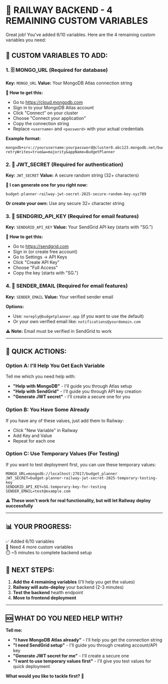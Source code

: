 🎯 RAILWAY BACKEND - 4 REMAINING CUSTOM VARIABLES
===============================================

Great job! You've added 6/10 variables. Here are the 4 remaining custom variables you need:

## 🔑 CUSTOM VARIABLES TO ADD:

### 1. 🗄️ MONGO_URL (Required for database)
**Key:** `MONGO_URL`
**Value:** Your MongoDB Atlas connection string

**📍 How to get this:**
- Go to https://cloud.mongodb.com
- Sign in to your MongoDB Atlas account
- Click "Connect" on your cluster
- Choose "Connect your application"  
- Copy the connection string
- Replace `<username>` and `<password>` with your actual credentials

**Example format:**
```
mongodb+srv://yourusername:yourpassword@cluster0.abc123.mongodb.net/budget_planner?retryWrites=true&w=majority&appName=BudgetPlanner
```

### 2. 🔐 JWT_SECRET (Required for authentication)
**Key:** `JWT_SECRET`
**Value:** A secure random string (32+ characters)

**🎲 I can generate one for you right now:**
```
budget-planner-railway-jwt-secret-2025-secure-random-key-xyz789
```

**Or create your own:** Use any secure 32+ character string

### 3. 📧 SENDGRID_API_KEY (Required for email features)
**Key:** `SENDGRID_API_KEY`
**Value:** Your SendGrid API key (starts with "SG.")

**📍 How to get this:**
- Go to https://sendgrid.com
- Sign in (or create free account)
- Go to Settings → API Keys
- Click "Create API Key"
- Choose "Full Access"
- Copy the key (starts with "SG.")

### 4. 📨 SENDER_EMAIL (Required for email features)
**Key:** `SENDER_EMAIL`
**Value:** Your verified sender email

**Options:**
- Use: `noreply@budgetplanner.app` (if you want to use the default)
- Or your own verified email like: `notifications@yourdomain.com`

**⚠️ Note:** Email must be verified in SendGrid to work

---

## 🚀 QUICK ACTIONS:

### Option A: I'll Help You Get Each Variable
Tell me which you need help with:
- **"Help with MongoDB"** - I'll guide you through Atlas setup
- **"Help with SendGrid"** - I'll guide you through API key creation
- **"Generate JWT secret"** - I'll create a secure one for you

### Option B: You Have Some Already  
If you have any of these values, just add them to Railway:
- Click "New Variable" in Railway
- Add Key and Value
- Repeat for each one

### Option C: Use Temporary Values (For Testing)
If you want to test deployment first, you can use these temporary values:

```
MONGO_URL=mongodb://localhost:27017/budget_planner
JWT_SECRET=budget-planner-railway-jwt-secret-2025-temporary-testing-key
SENDGRID_API_KEY=SG.temporary-key-for-testing
SENDER_EMAIL=test@example.com
```

**⚠️ These won't work for real functionality, but will let Railway deploy successfully**

---

## 📊 YOUR PROGRESS:

✅ Added 6/10 variables  
🔄 Need 4 more custom variables  
⏱️ ~5 minutes to complete backend setup  

## 🎯 NEXT STEPS:

1. **Add the 4 remaining variables** (I'll help you get the values)
2. **Railway will auto-deploy** your backend (2-3 minutes)  
3. **Test the backend** health endpoint
4. **Move to frontend deployment**

---

## 🆘 WHAT DO YOU NEED HELP WITH?

**Tell me:**
- **"I have MongoDB Atlas already"** - I'll help you get the connection string
- **"I need SendGrid setup"** - I'll guide you through creating account/API key
- **"Generate JWT secret for me"** - I'll create a secure one
- **"I want to use temporary values first"** - I'll give you test values for quick deployment

**What would you like to tackle first? 🚄**